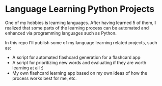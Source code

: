 # Language Learning Python Projects 

One of my hobbies is learning languages. After having learned 5 of them, I realized that some parts of the learning process can be automated and enhanced via programming languages such as Python. 

In this repo I'll publish some of my language learning related projects, such as: 

* A script for automated flashcard generation for a flashcard app
* A script for prioritizing new words and evaluating if they are worth learning at all :) 
* My own flashcard learning app based on my own ideas of how the process works best for me, etc. 





